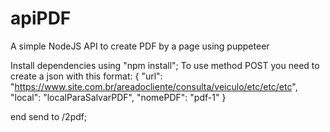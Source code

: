 # apiPDF
A simple NodeJS API to create PDF by a page using puppeteer

Install dependencies using "npm install";
To use method POST you need to create a json with this format: 
{
	"url": "https://www.site.com.br/areadocliente/consulta/veiculo/etc/etc/etc",
	"local": "localParaSalvarPDF",
	"nomePDF": "pdf-1"
}

end send to /2pdf;

